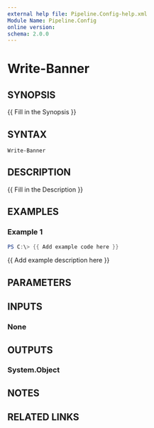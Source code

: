 ```yaml
---
external help file: Pipeline.Config-help.xml
Module Name: Pipeline.Config
online version:
schema: 2.0.0
---
```


# Write-Banner

## SYNOPSIS
{{ Fill in the Synopsis }}

## SYNTAX

```
Write-Banner
```

## DESCRIPTION
{{ Fill in the Description }}

## EXAMPLES

### Example 1
```powershell
PS C:\> {{ Add example code here }}
```

{{ Add example description here }}

## PARAMETERS

## INPUTS

### None

## OUTPUTS

### System.Object
## NOTES

## RELATED LINKS
